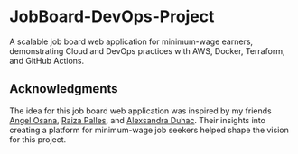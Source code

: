 # JobBoard-DevOps-Project
A scalable job board web application for minimum-wage earners, demonstrating Cloud and DevOps practices with AWS, Docker, Terraform, and GitHub Actions.

## Acknowledgments
The idea for this job board web application was inspired by my friends [Angel Osana](https://github.com/AngelOsana), [Raiza Palles](https://github.com/raizapalles), and [Alexsandra Duhac](https://github.com/alexsandraduhac2002-lab). Their insights into creating a platform for minimum-wage job seekers helped shape the vision for this project.
